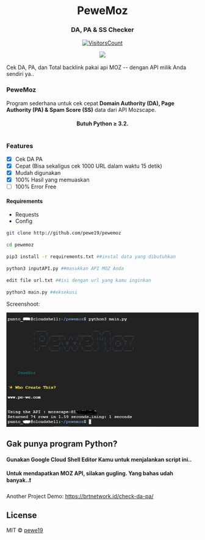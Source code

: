 <h1 align="center">PeweMoz</h1>
<h3 align="center">DA, PA & SS Checker</h3>

<div align="center">

[![VisitorsCount](https://visitor-badge.laobi.icu/badge?page_id=pewemoz)](https://github.com/pewe19/pewemoz)

</div>
<p align="center">
    <a href="https://github.com/pewe19/pewemoz" alt="Made with Python">
        <img src="https://forthebadge.com/images/badges/made-with-python.svg" /></a>
</p>

Cek DA, PA, dan Total backlink pakai api MOZ -- dengan API milik Anda sendiri ya..

### PeweMoz
Program sederhana untuk cek cepat **Domain Authority (DA), Page Authority (PA) & Spam Score (SS)** data dari API Mozscape.
<h4 align="center">Butuh Python ≥ 3.2.</h4>

# 

### Features

- [x] Cek DA PA
- [x] Cepat (Bisa sekaligus cek 1000 URL dalam waktu 15 detik)
- [x] Mudah digunakan
- [x] 100% Hasil yang memuaskan
- [ ] 100% Error Free
#### Requirements
- Requests
- Config

```bash
git clone http://github.com/pewe19/pewemoz
```
```bash
cd pewemoz
```
```bash
pip3 install -r requirements.txt ##instal data yang dibutuhkan
```
```bash
python3 inputAPI.py ##masukkan API MOZ Anda
```
```bash
edit file url.txt ##isi dengan url yang kamu inginkan
```
```bash
python3 main.py ##eksekusi
```
Screenshoot:
<p align="center">
<img src="https://github.com/pewe19/pewemoz/blob/main/pewemoz%20capture.PNG" /></a>
</p>

## Gak punya program Python?
#### Gunakan Google Cloud Shell Editor Kamu untuk menjalankan script ini.. 
#### Untuk mendapatkan MOZ API, silakan gugling. Yang bahas udah banyak..❗️
Another Project Demo: https://brtnetwork.id/check-da-pa/

## License
MIT  © [pewe19](https://github.com/pewe19)
